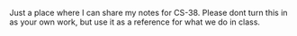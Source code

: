 Just a place where I can share my notes for CS-38.
Please dont turn this in as your own work, but use it as a reference for what we do in class.